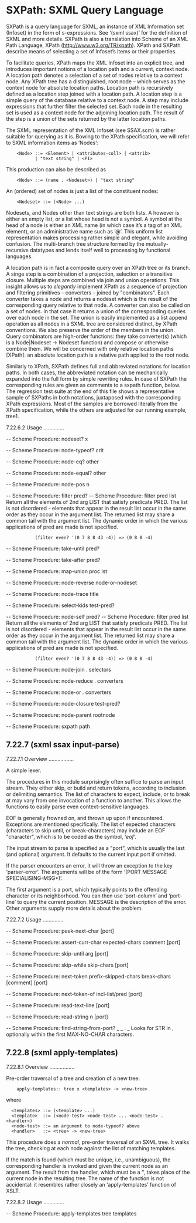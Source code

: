 SXPath: SXML Query Language
===========================

SXPath is a query language for SXML, an instance of XML Information set
(Infoset) in the form of s-expressions.  See ‘(sxml ssax)’ for the
definition of SXML and more details.  SXPath is also a translation into
Scheme of an XML Path Language, XPath (http://www.w3.org/TR/xpath).
XPath and SXPath describe means of selecting a set of Infoset’s items or
their properties.

   To facilitate queries, XPath maps the XML Infoset into an explicit
tree, and introduces important notions of a location path and a current,
context node.  A location path denotes a selection of a set of nodes
relative to a context node.  Any XPath tree has a distinguished, root
node – which serves as the context node for absolute location paths.
Location path is recursively defined as a location step joined with a
location path.  A location step is a simple query of the database
relative to a context node.  A step may include expressions that further
filter the selected set.  Each node in the resulting set is used as a
context node for the adjoining location path.  The result of the step is
a union of the sets returned by the latter location paths.

   The SXML representation of the XML Infoset (see SSAX.scm) is rather
suitable for querying as it is.  Bowing to the XPath specification, we
will refer to SXML information items as ’Nodes’:

      	<Node> ::= <Element> | <attributes-coll> | <attrib>
      		   | "text string" | <PI>

   This production can also be described as

     	<Node> ::= (name . <Nodeset>) | "text string"

   An (ordered) set of nodes is just a list of the constituent nodes:

      	<Nodeset> ::= (<Node> ...)

   Nodesets, and Nodes other than text strings are both lists.  A
<Nodeset> however is either an empty list, or a list whose head is not a
symbol.  A symbol at the head of a node is either an XML name (in which
case it’s a tag of an XML element), or an administrative name such as
’@’.  This uniform list representation makes processing rather simple
and elegant, while avoiding confusion.  The multi-branch tree structure
formed by the mutually-recursive datatypes <Node> and <Nodeset> lends
itself well to processing by functional languages.

   A location path is in fact a composite query over an XPath tree or
its branch.  A singe step is a combination of a projection, selection or
a transitive closure.  Multiple steps are combined via join and union
operations.  This insight allows us to _elegantly_ implement XPath as a
sequence of projection and filtering primitives – converters – joined by
"combinators".  Each converter takes a node and returns a nodeset which
is the result of the corresponding query relative to that node.  A
converter can also be called on a set of nodes.  In that case it returns
a union of the corresponding queries over each node in the set.  The
union is easily implemented as a list append operation as all nodes in a
SXML tree are considered distinct, by XPath conventions.  We also
preserve the order of the members in the union.  Query combinators are
high-order functions: they take converter(s) (which is a Node|Nodeset ->
Nodeset function) and compose or otherwise combine them.  We will be
concerned with only relative location paths [XPath]: an absolute
location path is a relative path applied to the root node.

   Similarly to XPath, SXPath defines full and abbreviated notations for
location paths.  In both cases, the abbreviated notation can be
mechanically expanded into the full form by simple rewriting rules.  In
case of SXPath the corresponding rules are given as comments to a sxpath
function, below.  The regression test suite at the end of this file
shows a representative sample of SXPaths in both notations, juxtaposed
with the corresponding XPath expressions.  Most of the samples are
borrowed literally from the XPath specification, while the others are
adjusted for our running example, tree1.

7.22.6.2 Usage
..............

 -- Scheme Procedure: nodeset? x

 -- Scheme Procedure: node-typeof? crit

 -- Scheme Procedure: node-eq? other

 -- Scheme Procedure: node-equal? other

 -- Scheme Procedure: node-pos n

 -- Scheme Procedure: filter pred?
      -- Scheme Procedure: filter pred list
          Return all the elements of 2nd arg LIST that satisfy predicate
          PRED.  The list is not disordered - elements that appear in the
          result list occur in the same order as they occur in the argument
          list.  The returned list may share a common tail with the argument
          list.  The dynamic order in which the various applications of pred
          are made is not specified.

               (filter even? '(0 7 8 8 43 -4)) => (0 8 8 -4)



 -- Scheme Procedure: take-until pred?

 -- Scheme Procedure: take-after pred?

 -- Scheme Procedure: map-union proc lst

 -- Scheme Procedure: node-reverse node-or-nodeset

 -- Scheme Procedure: node-trace title

 -- Scheme Procedure: select-kids test-pred?

 -- Scheme Procedure: node-self pred?
      -- Scheme Procedure: filter pred list
          Return all the elements of 2nd arg LIST that satisfy predicate
          PRED.  The list is not disordered - elements that appear in the
          result list occur in the same order as they occur in the argument
          list.  The returned list may share a common tail with the argument
          list.  The dynamic order in which the various applications of pred
          are made is not specified.

               (filter even? '(0 7 8 8 43 -4)) => (0 8 8 -4)



 -- Scheme Procedure: node-join . selectors

 -- Scheme Procedure: node-reduce . converters

 -- Scheme Procedure: node-or . converters

 -- Scheme Procedure: node-closure test-pred?

 -- Scheme Procedure: node-parent rootnode

 -- Scheme Procedure: sxpath path

7.22.7 (sxml ssax input-parse)
------------------------------

7.22.7.1 Overview
.................

A simple lexer.

   The procedures in this module surprisingly often suffice to parse an
input stream.  They either skip, or build and return tokens, according
to inclusion or delimiting semantics.  The list of characters to expect,
include, or to break at may vary from one invocation of a function to
another.  This allows the functions to easily parse even
context-sensitive languages.

   EOF is generally frowned on, and thrown up upon if encountered.
Exceptions are mentioned specifically.  The list of expected characters
(characters to skip until, or break-characters) may include an EOF
"character", which is to be coded as the symbol, ‘*eof*’.

   The input stream to parse is specified as a "port", which is usually
the last (and optional) argument.  It defaults to the current input port
if omitted.

   If the parser encounters an error, it will throw an exception to the
key ‘parser-error’.  The arguments will be of the form ‘(PORT MESSAGE
SPECIALISING-MSG*)’.

   The first argument is a port, which typically points to the offending
character or its neighborhood.  You can then use ‘port-column’ and
‘port-line’ to query the current position.  MESSAGE is the description
of the error.  Other arguments supply more details about the problem.

7.22.7.2 Usage
..............

 -- Scheme Procedure: peek-next-char [port]

 -- Scheme Procedure: assert-curr-char expected-chars comment [port]

 -- Scheme Procedure: skip-until arg [port]

 -- Scheme Procedure: skip-while skip-chars [port]

 -- Scheme Procedure: next-token prefix-skipped-chars break-chars
          [comment] [port]

 -- Scheme Procedure: next-token-of incl-list/pred [port]

 -- Scheme Procedure: read-text-line [port]

 -- Scheme Procedure: read-string n [port]

 -- Scheme Procedure: find-string-from-port? _ _ . _
     Looks for STR in <INPUT-PORT>, optionally within the first
     MAX-NO-CHAR characters.

7.22.8 (sxml apply-templates)
-----------------------------

7.22.8.1 Overview
.................

Pre-order traversal of a tree and creation of a new tree:

     	apply-templates:: tree x <templates> -> <new-tree>

   where

      <templates> ::= (<template> ...)
      <template>  ::= (<node-test> <node-test> ... <node-test> . <handler>)
      <node-test> ::= an argument to node-typeof? above
      <handler>   ::= <tree> -> <new-tree>

   This procedure does a _normal_, pre-order traversal of an SXML tree.
It walks the tree, checking at each node against the list of matching
templates.

   If the match is found (which must be unique, i.e., unambiguous), the
corresponding handler is invoked and given the current node as an
argument.  The result from the handler, which must be a ‘<tree>’, takes
place of the current node in the resulting tree.  The name of the
function is not accidental: it resembles rather closely an
‘apply-templates’ function of XSLT.

7.22.8.2 Usage
..............

 -- Scheme Procedure: apply-templates tree templates

